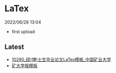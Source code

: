 # LaTex

2022/06/26 13:04

- first upload

## Latest
-  [10290_硕(博)士生毕业论文LaTex模板_中国矿业大学](https://github.com/zhang-chuan-zheng/LaTex/releases/tag/ThesisCUMT)
-  [矿大学报模板](https://github.com/zhang-chuan-zheng/LaTex-Templates/releases/tag/JCUMT)
  
